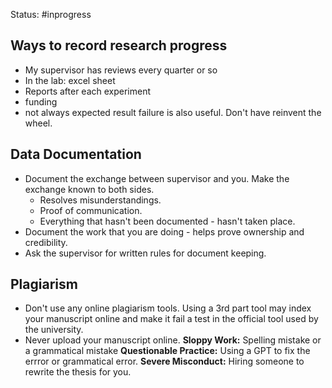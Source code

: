 Status: #inprogress 
## Ways to record research progress
- My supervisor has reviews every quarter or so
- In the lab: excel sheet
- Reports after each experiment
- funding 
- not always expected result failure is also useful. Don't have reinvent the wheel. 

## Data Documentation
- Document the exchange between supervisor and you. Make the exchange known to both sides.
	- Resolves misunderstandings.
	- Proof of communication. 
	- Everything that hasn't been documented - hasn't taken place. 
- Document the work that you are doing - helps prove ownership and credibility. 
- Ask the supervisor for written rules for document keeping. 

## Plagiarism
- Don't use any online plagiarism tools. Using a 3rd part tool may index your manuscript online and make it fail a test in the official tool used by the university. 
- Never upload your manuscript online. 
**Sloppy Work:** Spelling mistake or a grammatical mistake
**Questionable Practice:** Using a GPT to fix the errror or grammatical error.
**Severe Misconduct:** Hiring someone to rewrite the thesis for you. 
